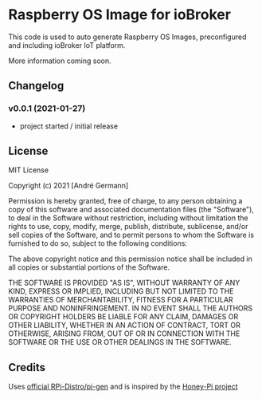 # Raspberry OS Image for ioBroker

This code is used to auto generate Raspberry OS Images, preconfigured and including ioBroker IoT platform.

More information coming soon.

## Changelog

### v0.0.1 (2021-01-27)
* project started / initial release

## License

MIT License

Copyright (c) 2021 [André Germann]

Permission is hereby granted, free of charge, to any person obtaining a copy
of this software and associated documentation files (the "Software"), to deal
in the Software without restriction, including without limitation the rights
to use, copy, modify, merge, publish, distribute, sublicense, and/or sell
copies of the Software, and to permit persons to whom the Software is
furnished to do so, subject to the following conditions:

The above copyright notice and this permission notice shall be included in all
copies or substantial portions of the Software.

THE SOFTWARE IS PROVIDED "AS IS", WITHOUT WARRANTY OF ANY KIND, EXPRESS OR
IMPLIED, INCLUDING BUT NOT LIMITED TO THE WARRANTIES OF MERCHANTABILITY,
FITNESS FOR A PARTICULAR PURPOSE AND NONINFRINGEMENT. IN NO EVENT SHALL THE
AUTHORS OR COPYRIGHT HOLDERS BE LIABLE FOR ANY CLAIM, DAMAGES OR OTHER
LIABILITY, WHETHER IN AN ACTION OF CONTRACT, TORT OR OTHERWISE, ARISING FROM,
OUT OF OR IN CONNECTION WITH THE SOFTWARE OR THE USE OR OTHER DEALINGS IN THE
SOFTWARE.

## Credits

Uses [official RPi-Distro/pi-gen](https://github.com/RPi-Distro/pi-gen) and is inspired by the [Honey-Pi project](https://github.com/Honey-Pi/HoneyPi-Build-Raspbian)
